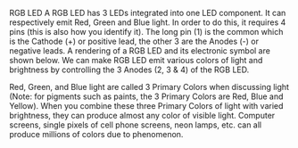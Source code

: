 RGB LED
A RGB LED has 3 LEDs integrated into one LED component. It can respectively emit Red, Green and Blue light.
In order to do this, it requires 4 pins (this is also how you identify it). The long pin (1) is the common which is
the Cathode (+) or positive lead, the other 3 are the Anodes (-) or negative leads. A rendering of a RGB LED
and its electronic symbol are shown below. We can make RGB LED emit various colors of light and brightness
by controlling the 3 Anodes (2, 3 & 4) of the RGB LED.


Red, Green, and Blue light are called 3 Primary Colors when discussing light (Note: for pigments such as paints,
the 3 Primary Colors are Red, Blue and Yellow). When you combine these three Primary Colors of light with
varied brightness, they can produce almost any color of visible light. Computer screens, single pixels of cell
phone screens, neon lamps, etc. can all produce millions of colors due to phenomenon.
